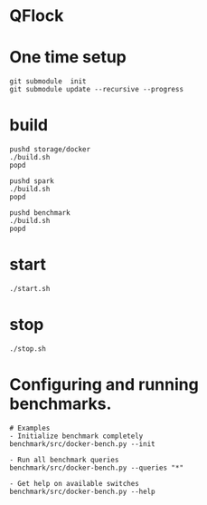 # QFlock

# One time setup

```shell
git submodule  init
git submodule update --recursive --progress
```

# build
```shell
pushd storage/docker
./build.sh
popd

pushd spark
./build.sh
popd

pushd benchmark
./build.sh
popd
```

# start
```shell
./start.sh
```
# stop
```shell
./stop.sh
```

# Configuring and running benchmarks.
```shell
# Examples
- Initialize benchmark completely
benchmark/src/docker-bench.py --init

- Run all benchmark queries
benchmark/src/docker-bench.py --queries "*"

- Get help on available switches
benchmark/src/docker-bench.py --help
```

